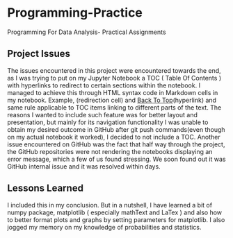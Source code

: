 # Programming-Practice
Programming For Data Analysis- Practical Assignments


## Project Issues

The issues encountered in this project were encountered towards the end, as I was trying to put on my Jupyter Notebook a TOC ( Table Of Contents ) with hyperlinks to redirect to certain sections within the notebook. I managed to achieve this through HTML syntax code in Markdown cells in my notebook. Example, <a id ='top' />(redirection cell) and [Back To Top](#top)(hyperlink) and same rule applicable to TOC items linking to different parts of the text.
The reasons I wanted to include such feature was for better layout and presentation, but mainly for its navigation functionality
I was unable to obtain my desired outcome in GitHub after git push commands(even though on my actual notebook it worked), I decided to not include a TOC.
Another issue encountered on GitHub was the fact that half way through the project, the GitHub repositories were not rendering the notebooks displaying an error message, which a few of us found stressing. We soon found out it was GitHub internal issue and it was resolved within days.

## Lessons Learned

I included this in my conclusion. But in a nutshell, I have learned a bit of numpy package, matplotlib ( especially mathText and LaTex ) and also how to better format plots and graphs by setting parameters for matplotlib. I also jogged my memory on my knowledge of probabilities and statistics.
